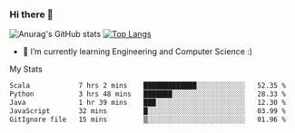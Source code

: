 ### Hi there 👋

![Anurag's GitHub stats](https://github-readme-stats.vercel.app/api?username=MatteoIorio11&show_icons=true&theme=dark) 
[![Top Langs](https://github-readme-stats.vercel.app/api/top-langs/?username=MatteoIorio11&theme=dark)](https://github.com/MatteoIorio11/github-readme-stats)

- 🌱 I’m currently learning Engineering and Computer Science :)

<!--
**MatteoIorio11/MatteoIorio11** is a ✨ _special_ ✨ repository because its `README.md` (this file) appears on your GitHub profile.

Here are some ideas to get you started:

- 🔭 I’m currently working on ...
- 🌱 I’m currently learning ...
- 👯 I’m looking to collaborate on ...
- 🤔 I’m looking for help with ...
- 💬 Ask me about ...
- 📫 How to reach me: ...
- 😄 Pronouns: ...
- ⚡ Fun fact: ...
-->
My Stats
<!--START_SECTION:waka-->

```txt
Scala            7 hrs 2 mins    █████████████░░░░░░░░░░░░   52.35 %
Python           3 hrs 48 mins   ███████░░░░░░░░░░░░░░░░░░   28.33 %
Java             1 hr 39 mins    ███░░░░░░░░░░░░░░░░░░░░░░   12.30 %
JavaScript       32 mins         █░░░░░░░░░░░░░░░░░░░░░░░░   03.99 %
GitIgnore file   15 mins         ▒░░░░░░░░░░░░░░░░░░░░░░░░   01.96 %
```

<!--END_SECTION:waka-->
